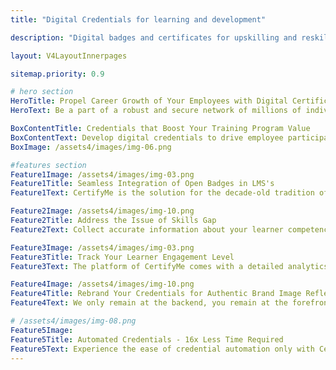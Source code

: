 ```yaml
---
title: "Digital Credentials for learning and development"

description: "Digital badges and certificates for upskilling and reskilling or any L&D program"

layout: V4LayoutInnerpages

sitemap.priority: 0.9

# hero section
HeroTitle: Propel Career Growth of Your Employees with Digital Certificates & Badges
HeroText: Be a part of a robust and secure network of millions of individuals who take their careers forward with CertifyMe.

BoxContentTitle: Credentials that Boost Your Training Program Value
BoxContentText: Develop digital credentials to drive employee participation in corporate training programs for your organization. Offer them the right tool to showcase their skills online and eliminate the air of confusion surrounding the authenticity of the program. Include program details in digital badges in a verifiable manner to attract a larger talent pool to engage with your programs.
BoxImage: /assets4/images/img-06.png

#features section
Feature1Image: /assets4/images/img-03.png
Feature1Title: Seamless Integration of Open Badges in LMS's
Feature1Text: CertifyMe is the solution for the decade-old tradition of extended waiting between the course completion date and the date of receiving the credentials for the program. Make the certification process streamlined for learners by issuing and delivering digital certificates right when they complete a program. Simply integrate our platform into your existing learning management system (LMSs) to share automated, socially shareable digital credentials.

Feature2Image: /assets4/images/img-10.png
Feature2Title: Address the Issue of Skills Gap
Feature2Text: Collect accurate information about your learner competency to design and offer the right course for skill enhancement and career development. Determine employees’ level of knowledge and skills to assign L&D programs and help them scale their expertise. Decide the best positions for your trainees to connect opportunities with career goals.

Feature3Image: /assets4/images/img-03.png
Feature3Title: Track Your Learner Engagement Level
Feature3Text: The platform of CertifyMe comes with a detailed analytics guide to offer insights into program level, recipient level, and organizational level credentials data. Analyze them to unlock information on program engagement, social media shares, credential verification, social impressions, and many more that earlier you had no access to. Take actions based on such valuable details to improve program completion rates.

Feature4Image: /assets4/images/img-10.png
Feature4Title: Rebrand Your Credentials for Authentic Brand Image Reflection
Feature4Text: We only remain at the backend, you remain at the forefront. Our customizable digital credentialing platform offers a branding experience like no other. We let you enjoy complete control over your credential header, footer, and navbar along with specially designated places online for brand promotion. Your marketing needs are sorted just by onboarding us.

# /assets4/images/img-08.png
Feature5Image:
Feature5Title: Automated Credentials - 16x Less Time Required
Feature5Text: Experience the ease of credential automation only with CertifyMe. Quick delivery and tracking of as many credentials as you issue. Don’t be in the dark anymore about the future of credentials offered by you - track them down whenever you want, wherever you want.<br> Integrate us into your learning management system (LMSs) for a simplified yet effective credential management solution.
---
```

